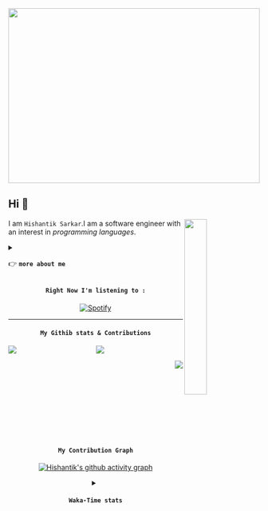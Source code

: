 <div align=center>

<img align=center width="100%" height=350 src="https://user-images.githubusercontent.com/60609786/219150157-997f6555-8824-4663-bcec-6609e6003a7f.gif"/>

<div align=left>

**Hi** :wave:
-------------

<img height="30%" width="30%" align=right src="https://user-images.githubusercontent.com/60609786/219274930-35b67bd2-7882-448b-ad0f-6f4c4fafc689.gif"/>

I am `Hishantik Sarkar`.I am a software engineer with an interest 
in *programming languages*.

<details>
<summary>

:point_right: **`more about me`**


</summary>

+ I have experience with :-
  - **`HTML`**
  - **`CSS`**
  - **`Javascript`**
  - **`bash scripting`**
  - **`go`**
  - **`python`**
  - **`kotlin`**
  

+ I am still learning more *technologies **&** languages* as well as gaining deeper knowledge in the ones I already know.

+ I strive to stay up-to-date with the latest technology trends and best practices so that my work will remain relevant and cutting edge.

+ In my free time,I enjoy playing video games and exploring new technologies.


</details>


</div>

#### **`Right Now I'm listening to :`**

[![Spotify](https://dekutorem.vercel.app/api/spotify?background_color=171515&border_color=C77DFF)](https://open.spotify.com/user/deku)

___

#### **`My Githib stats & Contributions`**

<img align=left src="https://github-readme-stats.vercel.app/api?username=hishantik&show_icons=true&title_color=C77DFF&icon_color=C77DFF&text_color=ECAD9C&custom_title=My%20GitHub%20Stats&bg_color=171515&border_color=C77DFF&border_radius=20#gh-dark-mode-only"/>

<img align=center src="https://github-readme-stats.vercel.app/api/top-langs/?username=hishantik&exclude_repo=github-readme-stats,hishantik.github.io&layout=compact&bg_color=171515&title_color=C77DFF&border_radius=20&border_color=C77DFF&custom_title=Most%20language%20I%20am%20familiar%20with%20:&text_color=ECAD9C"/>

<img align=right src="https://streak-stats.demolab.com/?user=hishantik&border_radius=20&background=171515&border=C77DFF&stroke=C77DFF&ring=C77DFF&fire=ECAD9C&currStreakNum=ECAD9C&currStreakLabel=ECAD9C&sideNums=C77DFF&sideLabels=ECAD9C&dates=C77DFF"/><br/><br/><br/><br/><br/><br/><br/><br/><br/>


</div>



<div align=center>

#### **`My Contribution Graph`**



[![Hishantik's github activity graph](https://github-readme-activity-graph.cyclic.app/graph?username=hishantik&bg_color=171515&radius=26&hide_border=true&area=true&line=C77DFF&point=C77DFF&color=ECAD9C&title_color=C77DFF&custom_title=My%20Contribution%20Graph)](#)
</div>

<div align=center>

<details>
<summary>

#### **`Waka-Time stats`**
</summary>

<!--START_SECTION:waka-->



<!--END_SECTION:waka-->
</details>
</div>
